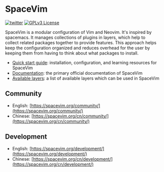 # SpaceVim

[![twitter](https://img.spacevim.org/twitter.svg)](https://twitter.com/SpaceVim)
[![GPLv3 License](https://img.spacevim.org/license-GPLv3-blue.svg)](development/#证书)

SpaceVim is a modular configuration of Vim and Neovim.
It's inspired by spacemacs. It manages collections of plugins in layers,
which help to collect related packages together to provide features.
This approach helps keep the configuration organized and reduces
overhead for the user by keeping them from having to think about
what packages to install.

- [Quick start guide](https://spacevim.org/quick-start-guide/): installation, configuration, and learning resources for SpaceVim
- [Documentation](https://spacevim.org/documentation/): the primary official documentation of SpaceVim
- [Available layers](https://spacevim.org/layers/): a list of available layers which can be used in SpaceVim

## Community

- English: [https://spacevim.org/community/](https://spacevim.org/community/)
- Chinese: [https://spacevim.org/cn/community/](https://spacevim.org/cn/community/)

## Development

- English: [https://spacevim.org/development/](https://spacevim.org/development/)
- Chinese: [https://spacevim.org/cn/development/](https://spacevim.org/cn/development/)



<!-- vim:set nowrap: -->
